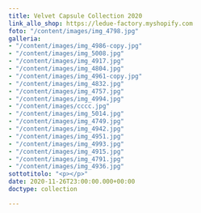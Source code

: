 ```yaml
---
title: Velvet Capsule Collection 2020
link_allo_shop: https://ledue-factory.myshopify.com
foto: "/content/images/img_4798.jpg"
galleria:
- "/content/images/img_4986-copy.jpg"
- "/content/images/img_5008.jpg"
- "/content/images/img_4917.jpg"
- "/content/images/img_4804.jpg"
- "/content/images/img_4961-copy.jpg"
- "/content/images/img_4832.jpg"
- "/content/images/img_4757.jpg"
- "/content/images/img_4994.jpg"
- "/content/images/cccc.jpg"
- "/content/images/img_5014.jpg"
- "/content/images/img_4749.jpg"
- "/content/images/img_4942.jpg"
- "/content/images/img_4951.jpg"
- "/content/images/img_4993.jpg"
- "/content/images/img_4915.jpg"
- "/content/images/img_4791.jpg"
- "/content/images/img_4936.jpg"
sottotitolo: "<p></p>"
date: 2020-11-26T23:00:00.000+00:00
doctype: collection

---
```

